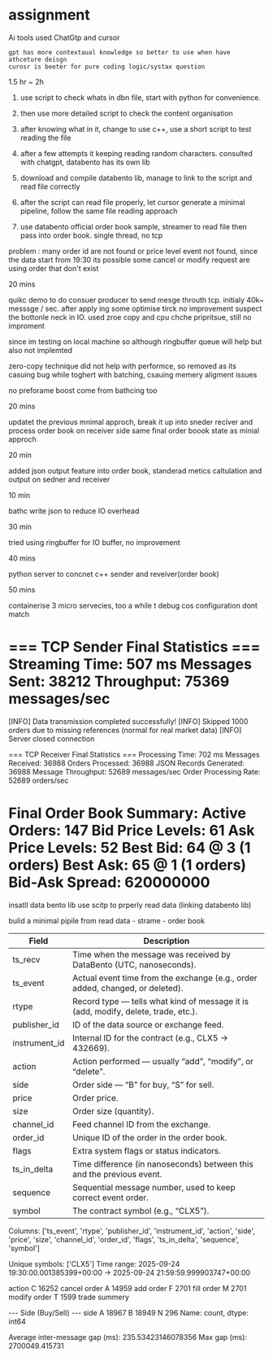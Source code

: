 # assignment

Ai tools used
    ChatGtp and cursor

    gpt has more contextaual knowledge so better to use when have athceture deisgn 
    curosr is beeter for pure coding logic/systax question

1.5 hr ~ 2h

1. use script to check whats in dbn file, start with python for convenience. 

2. then use more detailed script to check the content organisation

3. after knowing what in it, change to use c++, use a short script to test reading the file 

4. after a few attempts it keeping reading random characters. consulted with chatgpt, databento has its own lib

5. download and compile databento lib, manage to link to the script and read file correctly

6. after the script can read file properly, let cursor generate a minimal pipeline, follow the same file reading approach

7. use databento official order book sample, streamer to read file then pass into order book. single thread, no tcp

problem : many order id are not found or price level event not found, since the data start from 19:30 its possible some cancel or modify request are using order that don't exist


20 mins

quikc demo to do consuer producer to send mesge throuth tcp. initialy 40k~ messsge / sec. after apply ing some optimise tirck no improvement
suspect the bottonle neck in IO. used zroe copy and cpu chche pripritsue, still no improment

since im testing on local machine so although ringbuffer queue will help but also not implemted

zero-copy technique did not help with performce, so removed as its casuing bug while toghert with batching, csauing memery aligment issues

no preforame boost come from bathcing too

20 mins

updatet the previous mnimal approch, break it up into sneder reciver and process order book on receiver side same final order boook state as minial approch

20 min 

added json output feature into order book, standerad metics caltulation and output on sedner and receiver

10 min

bathc write json to reduce IO overhead

30 min 

tried using ringbuffer for IO buffer, no improvement

40 mins

python server to concnet c++ sender and reveiver(order book)

50 mins

containerise 3 micro servecies, too a while t debug cos configuration dont match



=== TCP Sender Final Statistics ===
Streaming Time: 507 ms
Messages Sent: 38212
Throughput: 75369 messages/sec
===================================
[INFO] Data transmission completed successfully!
[INFO] Skipped 1000 orders due to missing references (normal for real market data)
[INFO] Server closed connection

=== TCP Receiver Final Statistics ===
Processing Time: 702 ms
Messages Received: 36988
Orders Processed: 36988
JSON Records Generated: 36988
Message Throughput: 52689 messages/sec
Order Processing Rate: 52689 orders/sec

Final Order Book Summary:
  Active Orders: 147
  Bid Price Levels: 61
  Ask Price Levels: 52
  Best Bid: 64 @ 3 (1 orders)
  Best Ask: 65 @ 1 (1 orders)
  Bid-Ask Spread: 620000000
=====================================







insatll data bento lib
use scitp to prperly read data (linking databento lib)

bulid a minimal pipile from read data - strame - order book



| Field          | Description                                                                                                  |
|----------------|--------------------------------------------------------------------------------------------------------------|
| ts_recv        | Time when the message was received by DataBento (UTC, nanoseconds).                                          |
| ts_event       | Actual event time from the exchange (e.g., order added, changed, or deleted).                                |
| rtype          | Record type — tells what kind of message it is (add, modify, delete, trade, etc.).                           |
| publisher_id   | ID of the data source or exchange feed.                                                                      |
| instrument_id  | Internal ID for the contract (e.g., CLX5 → 432669).                                                          |
| action         | Action performed — usually “add”, “modify”, or “delete”.                                                     |
| side           | Order side — “B” for buy, “S” for sell.                                                                      |
| price          | Order price.                                                                                                 |
| size           | Order size (quantity).                                                                                       |
| channel_id     | Feed channel ID from the exchange.                                                                           |
| order_id       | Unique ID of the order in the order book.                                                                    |
| flags          | Extra system flags or status indicators.                                                                     |
| ts_in_delta    | Time difference (in nanoseconds) between this and the previous event.                                        |
| sequence       | Sequential message number, used to keep correct event order.                                                 |
| symbol         | The contract symbol (e.g., “CLX5”).                                                                          |


Columns: ['ts_event', 'rtype', 'publisher_id', 'instrument_id', 'action', 'side', 'price', 'size', 'channel_id', 'order_id', 'flags', 'ts_in_delta', 'sequence', 'symbol']

Unique symbols: ['CLX5']
Time range: 2025-09-24 19:30:00.001385399+00:00 → 2025-09-24 21:59:59.999903747+00:00

action
C    16252 cancel order
A    14959 add order 
F     2701 fill order
M     2701 modify order
T     1599 trade summery 

--- Side (Buy/Sell) ---
side
A    18967 
B    18949
N      296
Name: count, dtype: int64

Average inter-message gap (ms): 235.53423146078356
Max gap (ms): 2700049.415731

